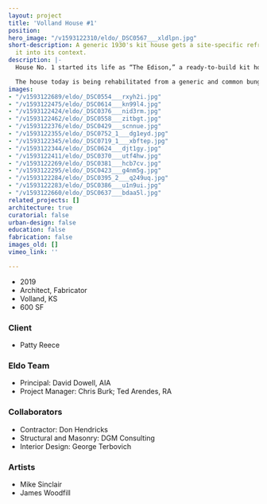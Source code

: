 ```yaml
---
layout: project
title: 'Volland House #1'
position: 
hero_image: "/v1593122310/eldo/_DSC0567___xldlpn.jpg"
short-description: A generic 1930's kit house gets a site-specific refresh that locks
  it into its context.
description: |-
  House No. 1 started its life as “The Edison,” a ready-to-build kit house commonly sold by the Gordon Van-Tine company. It is likely that the house was delivered in the 30’s to Volland, KS on a train and assembled in its current position. The Edison was a two bedroom bungalow, described in the Van-Tine catalog as a “snug little home . . ., compact, easily heated, and with a room arrangement that is a wonderful space utilizer.” It was designed to be built anywhere and by anyone, regardless of local site conditions, limitations or qualities.

  The house today is being rehabilitated from a generic and common bungalow into a very specific and purposeful new artist studio and accommodation space for The Volland Foundation. Customizing the home is both careful and complicated requiring attention to  detail and subtle moves that expound upon the home’s original features. One such move is a custom designed and fabricated window box that replaced the two smaller windows on the south elevation, framing the view toward the The Volland General Store.
images:
- "/v1593122689/eldo/_DSC0554___rxyh2i.jpg"
- "/v1593122475/eldo/_DSC0614___kn99l4.jpg"
- "/v1593122424/eldo/_DSC0376___nid3rm.jpg"
- "/v1593122462/eldo/_DSC0558___zitbgt.jpg"
- "/v1593122376/eldo/_DSC0429___scnnue.jpg"
- "/v1593122355/eldo/_DSC0752_1___dg1eyd.jpg"
- "/v1593122345/eldo/_DSC0719_1___xbftep.jpg"
- "/v1593122344/eldo/_DSC0624___djt1gy.jpg"
- "/v1593122411/eldo/_DSC0370___utf4hw.jpg"
- "/v1593122269/eldo/_DSC0381___hcb7cv.jpg"
- "/v1593122295/eldo/_DSC0423___g4nm5g.jpg"
- "/v1593122284/eldo/_DSC0395_2___q249uq.jpg"
- "/v1593122283/eldo/_DSC0386___u1n9ui.jpg"
- "/v1593122660/eldo/_DSC0637___bdaa5l.jpg"
related_projects: []
architecture: true
curatorial: false
urban-design: false
education: false
fabrication: false
images_old: []
vimeo_link: ''

---
```

* 2019
* Architect, Fabricator
* Volland, KS
* 600 SF

### Client

* Patty Reece

### Eldo Team

* Principal: David Dowell, AIA
* Project Manager: Chris Burk; Ted Arendes, RA

### Collaborators

* Contractor: Don Hendricks
* Structural and Masonry: DGM Consulting
* Interior Design: George Terbovich

### Artists

* Mike Sinclair
* James Woodfill